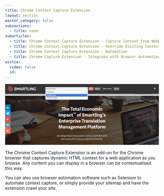 ```yaml
---
title: Chrome Context Capture Extension
layout: section
master_category: false
subsections:
  - title: none
subarticles:
  - title: Chrome Context Capture Extension - Capture Context from Webpages
  - title: Chrome Context Capture Extension - Override Existing Context
  - title: Chrome Context Capture Extension - Automation
  - title: Chrome Capture Extension - Integrate with Browser Automation Software
wistia:
  video: false
  id:
---
```



![](/uploads/versions/smartling_global_content_translation_and_localization_solution-1---x----1264-499x---.png)

The Chrome Context Capture Extension is an add-on for the Chrome browser that captures dynamic HTML context for a web application as you browse. Any content you can display in a browser can be contextualised this way.

You can also use browser automation software such as Selenium to automate context capture, or simply provide your sitemap and have the extension crawl your site.